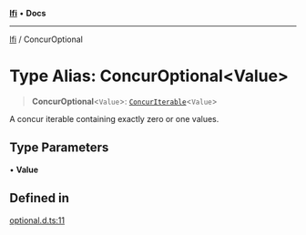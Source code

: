 [**lfi**](../readme.md) • **Docs**

***

[lfi](../globals.md) / ConcurOptional

# Type Alias: ConcurOptional\<Value\>

> **ConcurOptional**\<`Value`\>: [`ConcurIterable`](ConcurIterable.md)\<`Value`\>

A concur iterable containing exactly zero or one values.

## Type Parameters

• **Value**

## Defined in

[optional.d.ts:11](https://github.com/TomerAberbach/lfi/blob/fd6e1ff9d7b7d249090f89ead6d0a30e26aba2e4/src/operations/optional.d.ts#L11)
